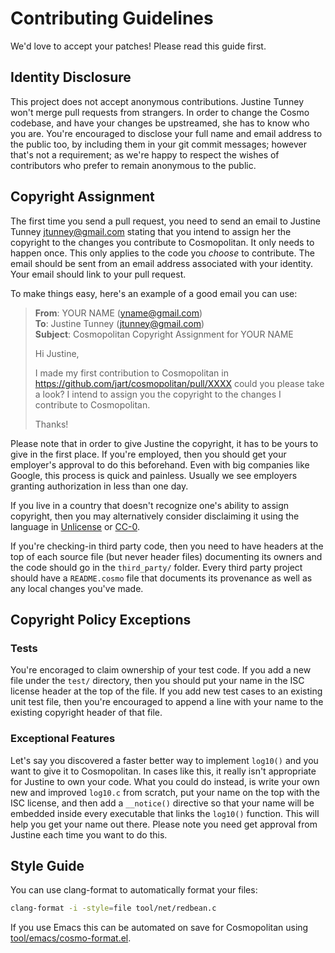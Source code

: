 # Contributing Guidelines

We'd love to accept your patches! Please read this guide first.

## Identity Disclosure

This project does not accept anonymous contributions. Justine Tunney
won't merge pull requests from strangers. In order to change the Cosmo
codebase, and have your changes be upstreamed, she has to know who you
are. You're encouraged to disclose your full name and email address to
the public too, by including them in your git commit messages; however
that's not a requirement; as we're happy to respect the wishes of
contributors who prefer to remain anonymous to the public.

## Copyright Assignment

The first time you send a pull request, you need to send an email to
Justine Tunney <jtunney@gmail.com> stating that you intend to assign her
the copyright to the changes you contribute to Cosmopolitan. It only
needs to happen once. This only applies to the code you *choose* to
contribute. The email should be sent from an email address associated
with your identity. Your email should link to your pull request.

To make things easy, here's an example of a good email you can use:

> **From**: YOUR NAME (yname@gmail.com)  
> **To**: Justine Tunney (jtunney@gmail.com)  
> **Subject**: Cosmopolitan Copyright Assignment for YOUR NAME
>
> Hi Justine,
>
> I made my first contribution to Cosmopolitan in
> https://github.com/jart/cosmopolitan/pull/XXXX could you please take a
> look? I intend to assign you the copyright to the changes I contribute
> to Cosmopolitan.
>
> Thanks!

Please note that in order to give Justine the copyright, it has to be
yours to give in the first place. If you're employed, then you should
get your employer's approval to do this beforehand. Even with big
companies like Google, this process is quick and painless. Usually we
see employers granting authorization in less than one day.

If you live in a country that doesn't recognize one's ability to assign
copyright, then you may alternatively consider disclaiming it using the
language in [Unlicense](https://unlicense.org) or
[CC-0](http://creativecommons.org/share-your-work/public-domain/cc0).

If you're checking-in third party code, then you need to have headers at
the top of each source file (but never header files) documenting its
owners and the code should go in the `third_party/` folder. Every third
party project should have a `README.cosmo` file that documents its
provenance as well as any local changes you've made.

## Copyright Policy Exceptions

### Tests

You're encoraged to claim ownership of your test code. If you add a new
file under the `test/` directory, then you should put your name in the
ISC license header at the top of the file. If you add new test cases to
an existing unit test file, then you're encouraged to append a line with
your name to the existing copyright header of that file.

### Exceptional Features

Let's say you discovered a faster better way to implement `log10()` and
you want to give it to Cosmopolitan. In cases like this, it really isn't
appropriate for Justine to own your code. What you could do instead, is
write your own new and improved `log10.c` from scratch, put your name on
the top with the ISC license, and then add a `__notice()` directive so
that your name will be embedded inside every executable that links the
`log10()` function. This will help you get your name out there. Please
note you need get approval from Justine each time you want to do this.

## Style Guide

You can use clang-format to automatically format your files:

```sh
clang-format -i -style=file tool/net/redbean.c
```

If you use Emacs this can be automated on save for Cosmopolitan using
[tool/emacs/cosmo-format.el](tool/emacs/cosmo-format.el).
